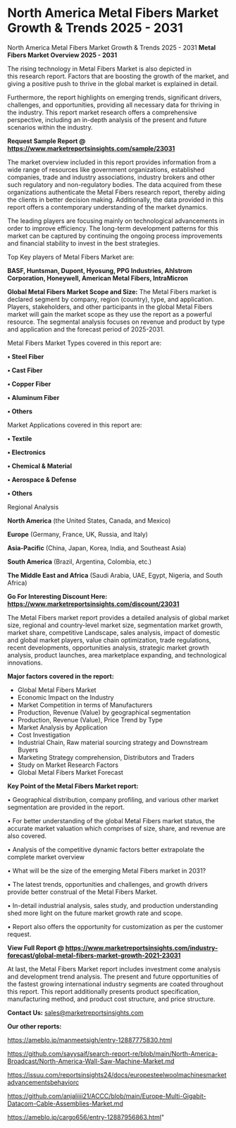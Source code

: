 # North America Metal Fibers Market Growth & Trends 2025 - 2031
North America Metal Fibers Market Growth & Trends 2025 - 2031
<Strong> Metal Fibers Market Overview 2025 - 2031</strong>

The rising technology in Metal Fibers Market is also depicted in this research report. Factors that are boosting the growth of the market, and giving a positive push to thrive in the global market is explained in detail.

Furthermore, the report highlights on emerging trends, significant drivers, challenges, and opportunities, providing all necessary data for thriving in the industry. This report market research offers a comprehensive perspective, including an in-depth analysis of the present and future scenarios within the industry.

<strong>Request Sample Report @ <a href=https://www.marketreportsinsights.com/sample/23031>https://www.marketreportsinsights.com/sample/23031</a></strong>

The market overview included in this report provides information from a wide range of resources like government organizations, established companies, trade and industry associations, industry brokers and other such regulatory and non-regulatory bodies. The data acquired from these organizations authenticate the Metal Fibers research report, thereby aiding the clients in better decision making. Additionally, the data provided in this report offers a contemporary understanding of the market dynamics.

The leading players are focusing mainly on technological advancements in order to improve efficiency. The long-term development patterns for this market can be captured by continuing the ongoing process improvements and financial stability to invest in the best strategies.

Top Key players of Metal Fibers Market are:

<strong>BASF, Huntsman, Dupont, Hyosung, PPG Industries, Ahlstrom Corporation, Honeywell, American Metal Fibers, IntraMicron</strong>

<strong><b>Global Metal Fibers Market Scope and Size:</b></strong>
The Metal Fibers market is declared segment by company, region (country), type, and application. Players, stakeholders, and other participants in the global Metal Fibers market will gain the market scope as they use the report as a powerful resource. The segmental analysis focuses on revenue and product by type and application and the forecast period of 2025-2031.

Metal Fibers Market Types covered in this report are:

<strong>• Steel Fiber

• Cast Fiber

• Copper Fiber

• Aluminum Fiber

• Others</strong>

Market Applications covered in this report are:

<strong>• Textile

• Electronics

• Chemical & Material

• Aerospace & Defense

• Others</strong> 

Regional Analysis

<strong>North America</strong> (the United States, Canada, and Mexico)

<strong>Europe</strong> (Germany, France, UK, Russia, and Italy)

<strong>Asia-Pacific</strong> (China, Japan, Korea, India, and Southeast Asia)

<strong>South America</strong> (Brazil, Argentina, Colombia, etc.)

<strong>The Middle East and Africa</strong> (Saudi Arabia, UAE, Egypt, Nigeria, and South Africa)

<strong>Go For Interesting Discount Here: <a href=https://www.marketreportsinsights.com/discount/23031>https://www.marketreportsinsights.com/discount/23031</a></strong>

The Metal Fibers market report provides a detailed analysis of global market size, regional and country-level market size, segmentation market growth, market share, competitive Landscape, sales analysis, impact of domestic and global market players, value chain optimization, trade regulations, recent developments, opportunities analysis, strategic market growth analysis, product launches, area marketplace expanding, and technological innovations.

<strong><b>Major factors covered in the report:</b></strong>
<ul>
  <li>Global Metal Fibers Market </li>
  <li>Economic Impact on the Industry</li>
  <li>Market Competition in terms of Manufacturers</li>
  <li>Production, Revenue (Value) by geographical segmentation</li>
  <li>Production, Revenue (Value), Price Trend by Type</li>
  <li>Market Analysis by Application</li>
  <li>Cost Investigation</li>
  <li>Industrial Chain, Raw material sourcing strategy and Downstream Buyers</li>
  <li>Marketing Strategy comprehension, Distributors and Traders</li>
  <li>Study on Market Research Factors</li>
  <li>Global Metal Fibers Market Forecast</li>
</ul>

<strong><b>Key Point of the Metal Fibers Market report:</b></strong>

• Geographical distribution, company profiling, and various other market segmentation are provided in the report.

• For better understanding of the global Metal Fibers market status, the accurate market valuation which comprises of size, share, and revenue are also covered.

• Analysis of the competitive dynamic factors better extrapolate the complete market overview

• What will be the size of the emerging Metal Fibers market in 2031?

• The latest trends, opportunities and challenges, and growth drivers provide better construal of the Metal Fibers Market.

• In-detail industrial analysis, sales study, and production understanding shed more light on the future market growth rate and scope.

• Report also offers the opportunity for customization as per the customer request.

<strong><b>View Full Report @ <a href=https://www.marketreportsinsights.com/industry-forecast/global-metal-fibers-market-growth-2021-23031>https://www.marketreportsinsights.com/industry-forecast/global-metal-fibers-market-growth-2021-23031</a></b></strong>


At last, the Metal Fibers Market report includes investment come analysis and development trend analysis. The present and future opportunities of the fastest growing international industry segments are coated throughout this report. This report additionally presents product specification, manufacturing method, and product cost structure, and price structure.

<strong>Contact Us:</strong>
sales@marketreportsinsights.com

<strong>Our other reports:</strong>

<a href=https://ameblo.jp/manmeetsigh/entry-12887775830.html>https://ameblo.jp/manmeetsigh/entry-12887775830.html</a>

<a href=https://github.com/sayysaif/search-report-re/blob/main/North-America-Broadcast/North-America-Wall-Saw-Machine-Market.md>https://github.com/sayysaif/search-report-re/blob/main/North-America-Broadcast/North-America-Wall-Saw-Machine-Market.md</a>

<a href=https://issuu.com/reportsinsights24/docs/europesteelwoolmachinesmarketadvancementsbehaviorc>https://issuu.com/reportsinsights24/docs/europesteelwoolmachinesmarketadvancementsbehaviorc</a>

<a href=https://github.com/anjaliiii21/ACCC/blob/main/Europe-Multi-Gigabit-Datacom-Cable-Assemblies-Market.md>https://github.com/anjaliiii21/ACCC/blob/main/Europe-Multi-Gigabit-Datacom-Cable-Assemblies-Market.md</a>

<a href=https://ameblo.jp/cargo656/entry-12887956863.html>https://ameblo.jp/cargo656/entry-12887956863.html</a>"
